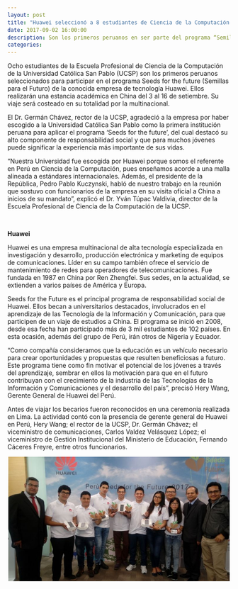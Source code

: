 ```yaml
---
layout: post
title: "Huawei seleccionó a 8 estudiantes de Ciencia de la Computación de la UCSP para estancia en China"
date: 2017-09-02 16:00:00
description: Son los primeros peruanos en ser parte del programa “Semillas para el Futuro”
categories:
---
```




Ocho estudiantes de la Escuela Profesional de Ciencia de la Computación de la Universidad Católica San Pablo (UCSP) son los primeros peruanos seleccionados para participar en el programa Seeds for the future (Semillas para el Futuro) de la conocida empresa de tecnología Huawei. Ellos realizarán una estancia académica en China del 3 al 16 de setiembre. Su viaje será costeado en su totalidad por la multinacional.

El Dr. Germán Chávez, rector de la UCSP, agradeció a la empresa por haber escogido a la Universidad Católica San Pablo como la primera institución peruana para aplicar el programa ‘Seeds for the future’, del cual destacó su alto componente de responsabilidad social y que para muchos jóvenes puede significar la experiencia más importante de sus vidas.

“Nuestra Universidad fue escogida por Huawei porque somos el referente en Perú en Ciencia de la Computación, pues enseñamos acorde a una malla alineada a estándares internacionales. Además, el presidente de la República, Pedro Pablo Kuczynski, habló de nuestro trabajo en la reunión que sostuvo con funcionarios de la empresa en su visita oficial a China a inicios de su mandato”, explicó el Dr. Yván Túpac Valdivia, director de la Escuela Profesional de Ciencia de la Computación de la UCSP.


<br>

<b>Huawei</b>

Huawei es una empresa multinacional de alta tecnología especializada en investigación y desarrollo, producción electrónica y marketing de equipos de comunicaciones. Líder en su campo también ofrece el servicio de mantenimiento de redes para operadores de telecomunicaciones. Fue fundada en 1987 en China por Ren Zhengfei. Sus sedes, en la actualidad, se extienden a varios países de América y Europa.

Seeds for the Future es el principal programa de responsabilidad social de Huawei. Ellos becan a universitarios destacados, involucrados en el aprendizaje de las Tecnología de la Información y Comunicación, para que participen de un viaje de estudios a China. El programa se inició en 2008, desde esa fecha han participado más de 3 mil estudiantes de 102 países. En esta ocasión, además del grupo de Perú, irán otros de Nigeria y Ecuador.

“Como compañía consideramos que la educación es un vehículo necesario para crear oportunidades y propuestas que resulten beneficiosas a futuro. Este programa tiene como fin motivar el potencial de los jóvenes a través del aprendizaje, sembrar en ellos la motivación para que en el futuro contribuyan con el crecimiento de la industria de las Tecnologías de la Información y Comunicaciones y el desarrollo del país”, precisó Hery Wang, Gerente General de Huawei del Perú.

Antes de viajar los becarios fueron reconocidos en una ceremonia realizada en Lima. La actividad contó con la presencia de gerente general de Huawei en Perú, Hery Wang; el rector de la UCSP, Dr. Germán Chávez; el viceministro de comunicaciones, Carlos Valdez Velásquez López; el viceministro de Gestión Institucional del Ministerio de Educación, Fernando Cáceres Freyre, entre otros funcionarios.


<center>
<img class="img-responsive" src="/img/huawei.jpg"  width="500" >
</center>